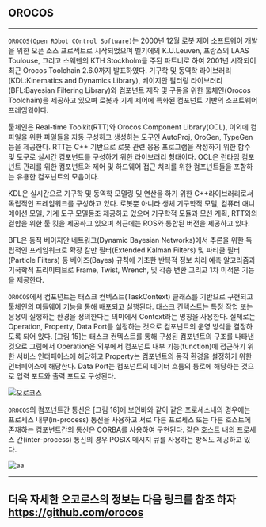 
## OROCOS
---

```OROCOS(Open RObot COntrol Software)```는  2000년 12월 로봇 제어 소프트웨어 개발을 위한 오픈 소스 프로젝트로 시작되었으며 벨기에의 K.U.Leuven, 프랑스의 LAAS Toulouse, 그리고 스웨덴의 KTH Stockholm을 주된 파트너로 하여 2001년 시작되어  최근 Orocos Toolchain 2.6.0까지 발표하였다. 기구학 및 동역학 라이브러리(KDL:Kinematics and Dynamics Library), 베이지안 필터링 라이브러리(BFL:Bayesian Filtering Library)와 컴포넌트 제작 및 구동을 위한 툴체인(Orocos Toolchain)을 제공하고 있으며 로봇과 기계 제어에 특화된 컴포넌트 기반의 소프트웨어 프레임웍이다. 

툴체인은 Real-time Toolkit(RTT)와 Orocos Component Library(OCL), 이외에 컴파일을 위한 파일들을 자동 구성하고 생성하는 도구인 AutoProj, OroGen, TypeGen등을 제공한다. RTT는 C++ 기반으로 로봇 관련 응용 프로그램을 작성하기 위한 함수 및 도구로 실시간 컴포넌트를 구성하기 위한 라이브러리 형태이다. OCL은 런타임 컴포넌트 관리를 위한 컴포넌트와 제어 및 하드웨어 접근 처리를 위한 컴포넌트들을 포함하는 유용한 컴포넌트의 모음이다.

KDL은 실시간으로 기구학 및 동역학 모델링 및 연산을 하기 위한 C++라이브러리로서 독립적인 프레임워크를 구성하고 있다. 로봇뿐 아니라 생체 기구학적 모델, 컴퓨터 애니메이션 모델, 기계 도구 모델등조 제공하고 있으며 기구학적 모듈과 모션 계획, RTT와의 결합을 위한 툴 킷을 제공하고 있으며 최근에는 ROS와 통합된 버전을 제공하고 있다.

BFL은 동적 베이지안 네트워크(Dynamic Bayesian Networks)에서 추론을 위한 독립적인 프레임워크로 확장 칼만 필터(Extended Kalman Filters) 및 파티클 필터(Particle Filters) 등 베이즈(Bayes) 규칙에 기초한 반복적 정보 처리 예측 알고리즘과 기국학적 프리미티브로 Frame, Twist, Wrench, 및 각종 변환 그리고 1차 미적분 기능을 제공한다. 

```OROCOS```에서 컴포넌트는 태스크 컨텍스트(TaskContext) 클래스를 기반으로 구현되고 툴체인의 미들웨어 기능을 통해 배포되고 실행된다. 태스크 컨텍스트는 특정 작업 또는 응용이 실행하는 환경을 정의한다는 의미에서 Context라는 명칭을 사용한다. 실제로는 Operation, Property, Data Port를 설정하는 것으로 컴포넌트의 운영 방식을 결정하도록 되어 있다. [그림 15]는 태스크 컨텍스트를 통해 구성된 컴포넌트의 구조를 나타낸 것으로 그림에서 Operation은 외부에서 컴포넌트 내부 기능(function)에 접근하기 위한 서비스 인터페이스에 해당하고 Property는 컴포넌트의 동작 환경을 설정하기 위한 인터페이스에 해당한다. Data Port는 컴포넌트의 데이터 흐름의 통로에 해당하는 것으로 입력 포트와 출력 포트로 구성된다. 

![오로코스](https://user-images.githubusercontent.com/84003327/160514693-5d4aa241-2212-4c55-9f09-34db11ec0e7f.PNG)

```OROCOS```의 컴포넌트간 통신은 [그림 16]에 보인바와 같이 같은 프로세스내의 경우에는 프로세스 내부(in-process) 통신을 사용하고  서로 다른 프로세스 또는 다른 호스트에 존재하는 컴포넌트간의 통신은 CORBA를 사용하여 구현된다. 같은 호스트 내의 프로세스 간(inter-process) 통신의 경우 POSIX 메시지 큐를 사용하는 방식도 제공하고 있다.

![aa](https://user-images.githubusercontent.com/84003327/160514799-1b5b80dd-333a-4c9c-82df-44b73f2554f3.PNG)

---
더욱 자세한 오코로스의 정보는 다음 링크를 참조 하자
https://github.com/orocos
---
